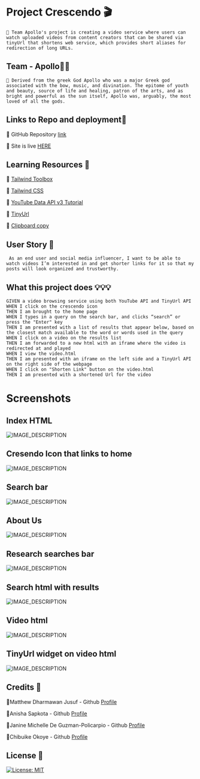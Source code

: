 # Project Crescendo 🎬

`💠 Team Apollo's project is creating a video service where users can watch uploaded videos from content creators that can be shared via tinyUrl that shortens web service, which provides short aliases for redirection of long URLs.`

## Team - Apollo👬👭

`💠 Derived from the greek God Apollo who was a major Greek god associated with the bow, music, and divination. The epitome of youth and beauty, source of life and healing, patron of the arts, and as bright and powerful as the sun itself, Apollo was, arguably, the most loved of all the gods.`

## Links to Repo and deployment📌

🔸 GitHub Repository [link](https://github.com/mecuboi/crescendo-website)

🔸 Site is live [HERE](https://mecuboi.github.io/crescendo-website/)

## Learning Resources 🔗

🔸 [Tailwind Toolbox](https://tailwindtoolbox.com/)

🔸 [Tailwind CSS](https://tailwindcss.com/)

🔸 [YouTube Data API v3 Tutorial](https://www.youtube.com/watch?v=TE66McLMMEw)

🔸 [TinyUrl](https://tinyurl.com/app/dev)

🔸 [Clipboard copy](https://www.w3schools.com/howto/howto_js_copy_clipboard.asp)

## User Story 👨

```http
 As an end user and social media influencer, I want to be able to watch videos I’m interested in and get shorter links for it so that my posts will look organized and trustworthy.
```

## What this project does 💡💡💡

```http
GIVEN a video browsing service using both YouTube API and TinyUrl API
WHEN I click on the crescendo icon
THEN I am brought to the home page
WHEN I types in a query on the search bar, and clicks “search” or press the "Enter" key
THEN I am presented with a list of results that appear below, based on the closest match available to the word or words used in the query
WHEN I click on a video on the results list
THEN I am forwarded to a new html with an iframe where the video is redirected at and played
WHEN I view the video.html
THEN I am presented with an iframe on the left side and a TinyUrl API on the right side of the webpage
WHEN I click on "Shorten Link" button on the video.html
THEN I am presented with a shortened Url for the video

```


# Screenshots



## Index HTML
![IMAGE_DESCRIPTION](./assets/image/index.jpg)


## Cresendo Icon that links to home
![IMAGE_DESCRIPTION](./assets/image/icon.jpg)


## Search bar
![IMAGE_DESCRIPTION](./assets/image/search-bar.jpg)


## About Us
![IMAGE_DESCRIPTION](./assets/image/about-us.jpg)


## Research searches bar
![IMAGE_DESCRIPTION](./assets/image/recent-searches.jpg)


## Search html with results
![IMAGE_DESCRIPTION](./assets/image/search-html.jpg)


## Video html
![IMAGE_DESCRIPTION](./assets/image/video-html.jpg)


## TinyUrl widget on video html
![IMAGE_DESCRIPTION](./assets/image/tinyUrl.jpg)



## Credits 📑	 

 🔹Matthew Dharmawan Jusuf - Github [Profile](https://github.com/mecuboi/)

 🔹Anisha Sapkota - Github [Profile](https://github.com/anisha-sapkota)

 🔹Janine Michelle De Guzman-Policarpio - Github [Profile](https://github.com/jmdg1023)

 🔹Chibuike Okoye - Github [Profile](https://github.com/Notchibby)


## License 📜

[![License: MIT](https://img.shields.io/badge/License-MIT-yellow.svg)](https://github.com/mecuboi/my-profile-website/blob/main/LICENSE)